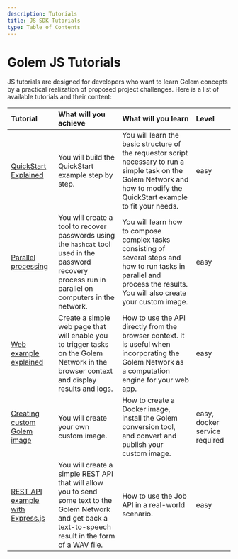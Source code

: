 ```yaml
---
description: Tutorials
title: JS SDK Tutorials
type: Table of Contents
---
```


# Golem JS Tutorials

JS tutorials are designed for developers who want to learn Golem concepts by a practical realization of proposed project challenges.
Here is a list of available tutorials and their content:

| Tutorial                                                                                      | What will you achieve                                                                                                                                        | What will you learn                                                                                                                                                        | Level                         |
| :-------------------------------------------------------------------------------------------- | :----------------------------------------------------------------------------------------------------------------------------------------------------------- | :------------------------------------------------------------------------------------------------------------------------------------------------------------------------- | :---------------------------- |
| [QuickStart Explained](/docs/creators/javascript/tutorials/quickstart-explained)              | You will build the QuickStart example step by step.                                                                                                          | You will learn the basic structure of the requestor script necessary to run a simple task on the Golem Network and how to modify the QuickStart example to fit your needs. | easy                          |
| [Parallel processing](/docs/creators/javascript/tutorials/running-parallel-tasks)             | You will create a tool to recover passwords using the `hashcat` tool used in the password recovery process run in parallel on computers in the network.      | You will learn how to compose complex tasks consisting of several steps and how to run tasks in parallel and process the results. You will also create your custom image.  | easy                          |
| [Web example explained](/docs/creators/javascript/tutorials/running-in-browser)               | Create a simple web page that will enable you to trigger tasks on the Golem Network in the browser context and display results and logs.                     | How to use the API directly from the browser context. It is useful when incorporating the Golem Network as a computation engine for your web app.                          | easy                          |
| [Creating custom Golem image](/docs/creators/javascript/tutorials/testing-golem-image)        | You will create your own custom image.                                                                                                                       | How to create a Docker image, install the Golem conversion tool, and convert and publish your custom image.                                                                | easy, docker service required |
| [REST API example with Express.js](/docs/creators/javascript/tutorials/rest-api-with-express) | You will create a simple REST API that will allow you to send some text to the Golem Network and get back a text-to-speech result in the form of a WAV file. | How to use the Job API in a real-world scenario.                                                                                                                           | easy                          |
